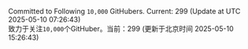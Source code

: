 Committed to Following `10,000` GitHubers. Current: <!-- FOLLOWING_COUNT -->299<!-- FOLLOWING_COUNT --> (Update at UTC <!-- LAST_UPDATED -->2025-05-10 07:26:43<!-- LAST_UPDATED -->)<br>
致力于关注`10,000`个GitHuber。当前：<!-- FOLLOWING_COUNT -->299<!-- FOLLOWING_COUNT --> (更新于北京时间 <!-- LAST_UPDATED_CST -->2025-05-10 15:26:43<!-- LAST_UPDATED_CST -->)
